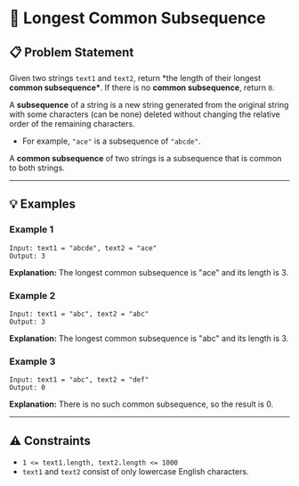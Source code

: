 # 🔗 Longest Common Subsequence

## 📋 Problem Statement

Given two strings `text1` and `text2`, return \*the length of their longest **common subsequence\***. If there is no **common subsequence**, return `0`.

A **subsequence** of a string is a new string generated from the original string with some characters (can be none) deleted without changing the relative order of the remaining characters.

- For example, `"ace"` is a subsequence of `"abcde"`.

A **common subsequence** of two strings is a subsequence that is common to both strings.

---

## 💡 Examples

### Example 1

```
Input: text1 = "abcde", text2 = "ace"
Output: 3
```

**Explanation:** The longest common subsequence is "ace" and its length is 3.

### Example 2

```
Input: text1 = "abc", text2 = "abc"
Output: 3
```

**Explanation:** The longest common subsequence is "abc" and its length is 3.

### Example 3

```
Input: text1 = "abc", text2 = "def"
Output: 0
```

**Explanation:** There is no such common subsequence, so the result is 0.

---

## ⚠️ Constraints

- `1 <= text1.length, text2.length <= 1000`
- `text1` and `text2` consist of only lowercase English characters.
